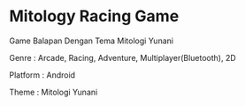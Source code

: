 # Mitology Racing Game
  Game Balapan Dengan Tema Mitologi Yunani

  Genre       : Arcade, Racing, Adventure, Multiplayer(Bluetooth), 2D
 
  Platform    : Android
 
  Theme       : Mitologi Yunani
